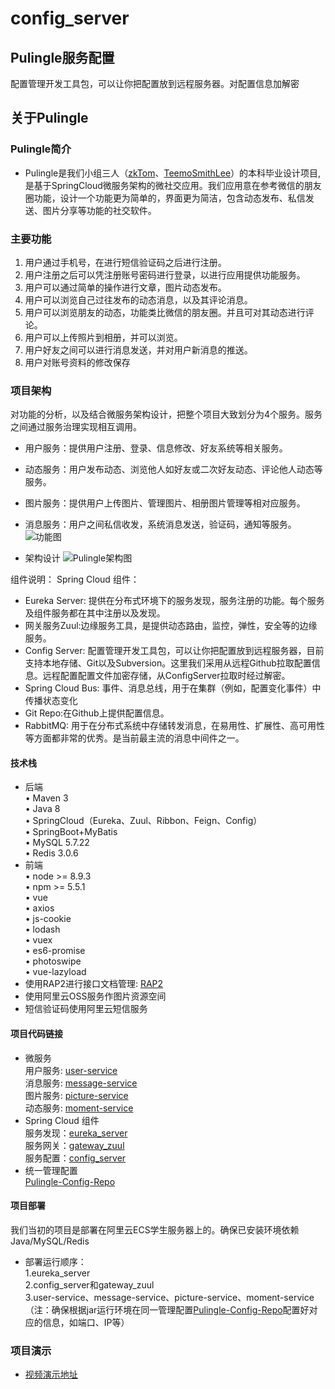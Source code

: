 # config_server
## Pulingle服务配置
配置管理开发工具包，可以让你把配置放到远程服务器。对配置信息加解密
## 关于Pulingle
### Pulingle简介
* Pulingle是我们小组三人（[zkTom](https://github.com/zkTom)、[TeemoSmithLee](https://github.com/TeemoSmithLee)）的本科毕业设计项目,是基于SpringCloud微服务架构的微社交应用。我们应用意在参考微信的朋友圈功能，设计一个功能更为简单的，界面更为简洁，包含动态发布、私信发送、图片分享等功能的社交软件。</br>
### 主要功能
1.	用户通过手机号，在进行短信验证码之后进行注册。
2.	用户注册之后可以凭注册账号密码进行登录，以进行应用提供功能服务。
3.	用户可以通过简单的操作进行文章，图片动态发布。
4.	用户可以浏览自己过往发布的动态消息，以及其评论消息。
5.	用户可以浏览朋友的动态，功能类比微信的朋友圈。并且可对其动态进行评论。
6.	用户可以上传照片到相册，并可以浏览。
7.	用户好友之间可以进行消息发送，并对用户新消息的推送。
8.	用户对账号资料的修改保存
###  项目架构

对功能的分析，以及结合微服务架构设计，把整个项目大致划分为4个服务。服务之间通过服务治理实现相互调用。
* 用户服务：提供用户注册、登录、信息修改、好友系统等相关服务。
* 动态服务：用户发布动态、浏览他人如好友或二次好友动态、评论他人动态等服务。
* 图片服务：提供用户上传图片、管理图片、相册图片管理等相对应服务。
* 消息服务：用户之间私信收发，系统消息发送，验证码，通知等服务。
![功能图](https://pulingle.oss-cn-shenzhen.aliyuncs.com/%E5%8A%9F%E8%83%BD%E5%9B%BE.png)

* 架构设计 
![Pulingle架构图](https://pulingle.oss-cn-shenzhen.aliyuncs.com/Pulingle%E6%9E%B6%E6%9E%84%E5%9B%BE%20%282%29.png)

组件说明：
Spring Cloud 组件：
* Eureka Server: 提供在分布式环境下的服务发现，服务注册的功能。每个服务及组件服务都在其中注册以及发现。
* 网关服务Zuul:边缘服务工具，是提供动态路由，监控，弹性，安全等的边缘服务。
* Config Server: 配置管理开发工具包，可以让你把配置放到远程服务器，目前支持本地存储、Git以及Subversion。这里我们采用从远程Github拉取配置信息。远程配置配置文件加密存储，从ConfigServer拉取时经过解密。
* Spring Cloud Bus: 事件、消息总线，用于在集群（例如，配置变化事件）中传播状态变化
* Git Repo:在Github上提供配置信息。
* RabbitMQ: 用于在分布式系统中存储转发消息，在易用性、扩展性、高可用性等方面都非常的优秀。是当前最主流的消息中间件之一。
#### 技术栈
* 后端</br>
•	Maven 3</br>
•	Java 8</br>
•	SpringCloud（Eureka、Zuul、Ribbon、Feign、Config）</br>
•	SpringBoot+MyBatis</br>
•	MySQL 5.7.22</br>
•	Redis 3.0.6</br>
* 前端</br>
•	node >= 8.9.3</br>
•	npm >= 5.5.1</br>
•	vue  </br>
•	axios  </br>
•	js-cookie  </br>
•	lodash </br>
•	vuex</br>
•	es6-promise</br>
•	photoswipe</br>
•	vue-lazyload </br>
* 使用RAP2进行接口文档管理: [RAP2](https://github.com/thx/RAP)
* 使用阿里云OSS服务作图片资源空间
* 短信验证码使用阿里云短信服务
#### 项目代码链接
* 微服务</br>
用户服务:   [user-service](https://github.com/Konoha-orz/user_service)</br>
消息服务:   [message-service](https://github.com/Konoha-orz/message_service)</br>
图片服务:   [picture-service](https://github.com/Konoha-orz/picture_service)</br>
动态服务:   [moment-service](https://github.com/Konoha-orz/moment_service)</br>
* Spring Cloud 组件</br>
服务发现：[eureka_server](https://github.com/Konoha-orz/eureka_server)</br>
服务网关：[gateway_zuul](https://github.com/Konoha-orz/gateway_zuul)</br>
服务配置：[config_server](https://github.com/Konoha-orz/config_server)</br>
* 统一管理配置</br>
[Pulingle-Config-Repo](https://github.com/Konoha-orz/Pulingle-Config-Repo)</br>
#### 项目部署
我们当初的项目是部署在阿里云ECS学生服务器上的。确保已安装环境依赖Java/MySQL/Redis</br>
* 部署运行顺序：</br>
1.eureka_server</br>
2.config_server和gateway_zuul</br>
3.user-service、message-service、picture-service、moment-service</br>
（注：确保根据jar运行环境在同一管理配置[Pulingle-Config-Repo](https://github.com/Konoha-orz/Pulingle-Config-Repo)配置好对应的信息，如端口、IP等）
###  项目演示</br>
* [视频演示地址](https://pulingle.oss-cn-shenzhen.aliyuncs.com/Pulingle%E6%BC%94%E7%A4%BA%E5%BD%95%E5%B1%8F.mp4)</br>
